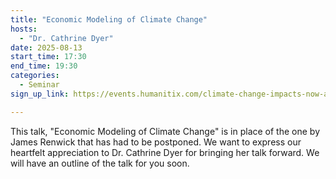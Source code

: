 ```yaml
---
title: "Economic Modeling of Climate Change"
hosts:
  - "Dr. Cathrine Dyer"
date: 2025-08-13
start_time: 17:30
end_time: 19:30
categories:
  - Seminar 
sign_up_link: https://events.humanitix.com/climate-change-impacts-now-and-over-coming-decades/tickets

---
```


This talk, "Economic Modeling of Climate Change" is in place of the one by James Renwick that has had to be postponed. We want to express our heartfelt appreciation to Dr. Cathrine Dyer for bringing her talk forward. We will have an outline of the talk for you soon.



